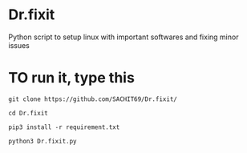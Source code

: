 # Dr.fixit
Python script to setup linux with important softwares and fixing minor issues
# TO run it, type this
```git clone https://github.com/SACHIT69/Dr.fixit/```

```cd Dr.fixit```

```pip3 install -r requirement.txt```

```python3 Dr.fixit.py```
